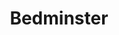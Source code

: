 ---
templateKey: location
title: Bedminster
address: 462 Main Street 07921
phone: (908) 470-4457
---